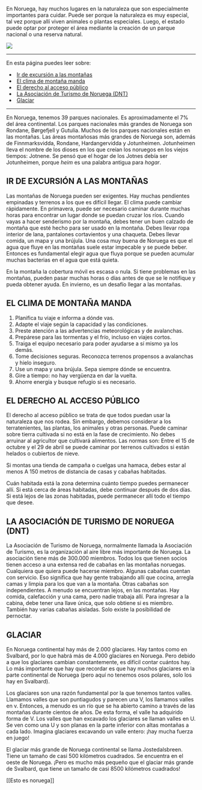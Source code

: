 En Noruega, hay muchos lugares en la naturaleza que son especialmente importantes para cuidar. Puede ser porque la naturaleza es muy especial, tal vez porque allí viven animales o plantas especiales. Luego, el estado puede optar por proteger el área mediante la creación de un parque nacional o una reserva natural.

![](https://cdn.kursoria.no/pensum/elements/-_cexwzq.jpg)

---

En esta página puedes leer sobre:

-    [Ir de excursión a las montañas](#ir-de-excursi%C3%B3n-a-las-monta%C3%B1as)
-    [El clima de montaña manda](#el-clima-de-monta%C3%B1a-manda)
-    [El derecho al acceso público](#el-derecho-al-acceso-p%C3%BAblico)
-    [La Asociación de Turismo de Noruega (DNT)](#la-asociaci%C3%B3n-de-turismo-de-noruega-dnt)
-    [Glaciar](#glaciar)

---

En Noruega, tenemos 39 parques nacionales. Es aproximadamente el 7% del área continental. Los parques nacionales más grandes de Noruega son Rondane, Børgefjell y Gutulia. Muchos de los parques nacionales están en las montañas. Las áreas montañosas más grandes de Noruega son, además de Finnmarksvidda, Rondane, Hardangervidda y Jotunheimen. Jotunheimen lleva el nombre de los dioses en los que creían los noruegos en los viejos tiempos: Jotnene. Se pensó que el hogar de los Jotnes debía ser Jotunheimen, porque _heim_ es una palabra antigua para _hogar_.

## IR DE EXCURSIÓN A LAS MONTAÑAS

Las montañas de Noruega pueden ser exigentes. Hay muchas pendientes empinadas y terrenos a los que es difícil llegar. El clima puede cambiar rápidamente. En primavera, puede ser necesario caminar durante muchas horas para encontrar un lugar donde se puedan cruzar los ríos. Cuando vayas a hacer senderismo por la montaña, debes tener un buen calzado de montaña que esté hecho para ser usado en la montaña. Debes llevar ropa interior de lana, pantalones cortavientos y una chaqueta. Debes llevar comida, un mapa y una brújula. Una cosa muy buena de Noruega es que el agua que fluye en las montañas suele estar impecable y se puede beber. Entonces es fundamental elegir agua que fluya porque se pueden acumular muchas bacterias en el agua que está quieta.

En la montaña la cobertura móvil es escasa o nula. Si tiene problemas en las montañas, pueden pasar muchas horas o días antes de que se le notifique y pueda obtener ayuda. En invierno, es un desafío llegar a las montañas.

## EL CLIMA DE MONTAÑA MANDA

1.  Planifica tu viaje e informa a dónde vas.
2.  Adapte el viaje según la capacidad y las condiciones.
3.  Preste atención a las advertencias meteorológicas y de avalanchas.
4.  Prepárese para las tormentas y el frío, incluso en viajes cortos.
5.  Traiga el equipo necesario para poder ayudarse a sí mismo ya los demás.
6.  Tome decisiones seguras. Reconozca terrenos propensos a avalanchas y hielo inseguro.
7.  Use un mapa y una brújula. Sepa siempre dónde se encuentra.
8.  Gire a tiempo: no hay vergüenza en dar la vuelta.
9.  Ahorre energía y busque refugio si es necesario.

## EL DERECHO AL ACCESO PÚBLICO

El derecho al acceso público se trata de que todos puedan usar la naturaleza que nos rodea. Sin embargo, debemos considerar a los terratenientes, las plantas, los animales y otras personas. Puede caminar sobre tierra cultivada si no está en la fase de crecimiento. No debes arruinar al agricultor que cultivará alimentos. Las normas son: Entre el 15 de octubre y el 29 de abril se puede caminar por terrenos cultivados si están helados o cubiertos de nieve.

Si montas una tienda de campaña o cuelgas una hamaca, debes estar al menos A 150 metros de distancia de casas y cabañas habitadas.

Cuán habitada está la zona determina cuánto tiempo puedes permanecer allí. Si está cerca de áreas habitadas, debe continuar después de dos días. Si está lejos de las zonas habitadas, puede permanecer allí todo el tiempo que desee.

## LA ASOCIACIÓN DE TURISMO DE NORUEGA (DNT)

La Asociación de Turismo de Noruega, normalmente llamada la Asociación de Turismo, es la organización al aire libre más importante de Noruega. La asociación tiene más de 300.000 miembros. Todos los que tienen socios tienen acceso a una extensa red de cabañas en las montañas noruegas. Cualquiera que quiera puede hacerse miembro. Algunas cabañas cuentan con servicio. Eso significa que hay gente trabajando allí que cocina, arregla camas y limpia para los que van a la montaña. Otras cabañas son independientes. A menudo se encuentran lejos, en las montañas. Hay comida, calefacción y una cama, pero nadie trabaja allí. Para ingresar a la cabina, debe tener una llave única, que solo obtiene si es miembro. También hay varias cabañas aisladas. Solo existe la posibilidad de pernoctar.

## GLACIAR

En Noruega continental hay más de 2.000 glaciares. Hay tantos como en Svalbard, por lo que habrá más de 4.000 glaciares en Noruega. Pero debido a que los glaciares cambian constantemente, es difícil contar cuántos hay. Lo más importante que hay que recordar es que hay muchos glaciares en la parte continental de Noruega (pero aquí no tenemos osos polares, solo los hay en Svalbard).

Los glaciares son una razón fundamental por la que tenemos tantos valles. Llamamos valles que son puntiagudos y parecen una V, los llamamos valles en v. Entonces, a menudo es un río que se ha abierto camino a través de las montañas durante cientos de años. De esta forma, el valle ha adquirido forma de V. Los valles que han excavado los glaciares se llaman valles en U. Se ven como una U y son planas en la parte inferior con altas montañas a cada lado. Imagina glaciares excavando un valle entero: ¡hay mucha fuerza en juego!

El glaciar más grande de Noruega continental se llama Jostedalsbreen. Tiene un tamaño de casi 500 kilómetros cuadrados. Se encuentra en el oeste de Noruega. ¡Pero es mucho más pequeño que el glaciar más grande de Svalbard, que tiene un tamaño de casi 8500 kilómetros cuadrados!


[[Esto es noruega]]